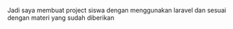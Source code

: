 Jadi saya membuat project siswa dengan menggunakan laravel dan sesuai dengan materi yang sudah diberikan 